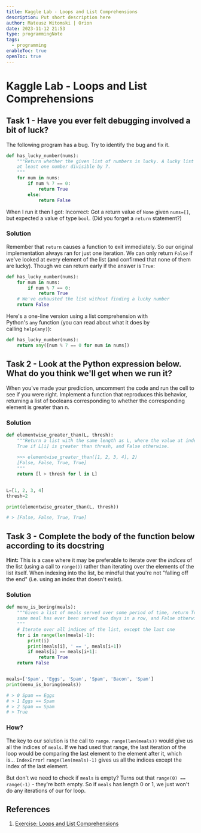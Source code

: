 ```yaml
---
title: Kaggle Lab - Loops and List Comprehensions
description: Put short description here
author: Mateusz Witomski | Orion
date: 2023-11-12 21:53
type: programmingNote
tags:
  - programming
enableToc: true
openToc: true
---
```

# Kaggle Lab - Loops and List Comprehensions

## Task 1 - Have you ever felt debugging involved a bit of luck?

The following program has a bug. Try to identify the bug and fix it.

```python
def has_lucky_number(nums):
    """Return whether the given list of numbers is lucky. A lucky list contains
    at least one number divisible by 7.
    """
    for num in nums:
        if num % 7 == 0:
            return True
        else:
            return False
```

When I run it then I got: Incorrect: Got a return value of `None` given `nums=[]`, but expected a value of type `bool`. (Did you forget a `return` statement?)

### Solution

Remember that `return` causes a function to exit immediately. So our original implementation always ran for just one iteration. We can only return `False` if we've looked at every element of the list (and confirmed that none of them are lucky). Though we can return early if the answer is `True`:

```python
def has_lucky_number(nums):
    for num in nums:
        if num % 7 == 0:
            return True
    # We've exhausted the list without finding a lucky number
    return False
```

Here's a one-line version using a list comprehension with Python's `any` function (you can read about what it does by calling `help(any)`):

```python
def has_lucky_number(nums):
    return any([num % 7 == 0 for num in nums])
```

## Task 2 - Look at the Python expression below. What do you think we'll get when we run it?

When you've made your prediction, uncomment the code and run the cell to see if you were right. Implement a function that reproduces this behavior, returning a list of booleans corresponding to whether the corresponding element is greater than n.

### Solution

```python
def elementwise_greater_than(L, thresh):
    """Return a list with the same length as L, where the value at index i is 
    True if L[i] is greater than thresh, and False otherwise.
    
    >>> elementwise_greater_than([1, 2, 3, 4], 2)
    [False, False, True, True]
    """
    return [l > thresh for l in L]
    

L=[1, 2, 3, 4]
thresh=2

print(elementwise_greater_than(L, thresh))

# > [False, False, True, True]
```

## Task 3 - Complete the body of the function below according to its docstring

**Hint:** This is a case where it may be preferable to iterate over the _indices_ of the list (using a call to `range()`) rather than iterating over the elements of the list itself. 
When indexing into the list, be mindful that you're not "falling off the end" (i.e. using an index that doesn't exist).
### Solution

```python
def menu_is_boring(meals):
    """Given a list of meals served over some period of time, return True if the
    same meal has ever been served two days in a row, and False otherwise.
    """
    # Iterate over all indices of the list, except the last one
    for i in range(len(meals)-1):
        print(i)
        print(meals[i], ' == ', meals[i+1])
        if meals[i] == meals[i+1]:
            return True
    return False


meals=['Spam', 'Eggs', 'Spam', 'Spam', 'Bacon', 'Spam']
print(menu_is_boring(meals))

# > 0 Spam == Eggs 
# > 1 Eggs == Spam 
# > 2 Spam == Spam 
# > True
```

### How?

The key to our solution is the call to `range`. `range(len(meals))` would give us all the indices of `meals`. If we had used that range, the last iteration of the loop would be comparing the last element to the element after it, which is... `IndexError`! `range(len(meals)-1)` gives us all the indices except the index of the last element.

But don't we need to check if `meals` is empty? Turns out that `range(0) == range(-1)` - they're both empty. So if `meals` has length 0 or 1, we just won't do any iterations of our for loop.
## References
1. [Exercise: Loops and List Comprehensions](https://www.kaggle.com/code/mateuszwitomski/exercise-loops-and-list-comprehensions/edit)